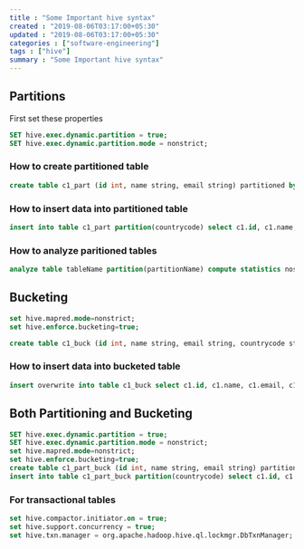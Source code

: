 ```yaml
---
title : "Some Important hive syntax"
created : "2019-08-06T03:17:00+05:30"
updated : "2019-08-06T03:17:00+05:30"
categories : ["software-engineering"]
tags : ["hive"]
summary : "Some Important hive syntax"
---
```


## Partitions

First set these properties

```sql
SET hive.exec.dynamic.partition = true;
SET hive.exec.dynamic.partition.mode = nonstrict;
```

### How to create partitioned table
```sql
create table c1_part (id int, name string, email string) partitioned by (countrycode string);
```

### How to insert data into partitioned table
```sql
insert into table c1_part partition(countrycode) select c1.id, c1.name, c1.email, c1.countrycode from c1;
```

### How to analyze paritioned tables
```sql
analyze table tableName partition(partitionName) compute statistics noscan;
```


## Bucketing

```sql
set hive.mapred.mode=nonstrict;
set hive.enforce.bucketing=true;
```

```sql
create table c1_buck (id int, name string, email string, countrycode string) clustered by (id) into 10 buckets;
```

### How to insert data into bucketed table
```sql
insert overwrite into table c1_buck select c1.id, c1.name, c1.email, c1.countrycode from c1;
```

## Both Partitioning and Bucketing

```sql
SET hive.exec.dynamic.partition = true;
SET hive.exec.dynamic.partition.mode = nonstrict;
set hive.mapred.mode=nonstrict;
set hive.enforce.bucketing=true;
create table c1_part_buck (id int, name string, email string) partitioned by (countrycode string) clustered by (id) into 10 buckets;
insert into table c1_part_buck partition(countrycode) select c1.id, c1.name, c1.email, c1.countrycode from c1;
```

### For transactional tables
```sql
set hive.compactor.initiator.on = true;
set hive.support.concurrency = true;
set hive.txn.manager = org.apache.hadoop.hive.ql.lockmgr.DbTxnManager;
```
